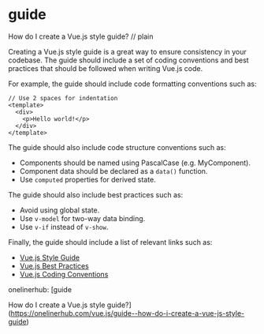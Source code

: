 # guide

How do I create a Vue.js style guide?
// plain

Creating a Vue.js style guide is a great way to ensure consistency in your codebase. The guide should include a set of coding conventions and best practices that should be followed when writing Vue.js code.

For example, the guide should include code formatting conventions such as:

```
// Use 2 spaces for indentation
<template>
  <div>
    <p>Hello world!</p>
  </div>
</template>
```

The guide should also include code structure conventions such as:

- Components should be named using PascalCase (e.g. MyComponent).
- Component data should be declared as a `data()` function.
- Use `computed` properties for derived state.

The guide should also include best practices such as:

- Avoid using global state.
- Use `v-model` for two-way data binding.
- Use `v-if` instead of `v-show`.

Finally, the guide should include a list of relevant links such as:

- [Vue.js Style Guide](https://vuejs.org/v2/style-guide/)
- [Vue.js Best Practices](https://vuejs.org/v2/best-practices/)
- [Vue.js Coding Conventions](https://vuejs.org/v2/style-guide/coding-conventions.html)

onelinerhub: [guide

How do I create a Vue.js style guide?](https://onelinerhub.com/vue.js/guide--how-do-i-create-a-vue-js-style-guide)
